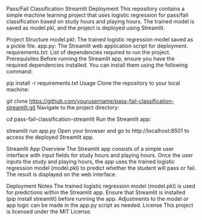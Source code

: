 Pass/Fail Classification Streamlit Deployment
This repository contains a simple machine learning project that uses logistic regression for pass/fail classification based on study hours and playing hours. The trained model is saved as model.pkl, and the project is deployed using Streamlit.

Project Structure
model.pkl: The trained logistic regression model saved as a pickle file.
app.py: The Streamlit web application script for deployment.
requirements.txt: List of dependencies required to run the project.
Prerequisites
Before running the Streamlit app, ensure you have the required dependencies installed. You can install them using the following command:


pip install -r requirements.txt
Usage
Clone the repository to your local machine:


git clone https://github.com/yourusername/pass-fail-classification-streamlit.git
Navigate to the project directory:



cd pass-fail-classification-streamlit
Run the Streamlit app:



streamlit run app.py
Open your browser and go to http://localhost:8501 to access the deployed Streamlit app.

Streamlit App Overview
The Streamlit app consists of a simple user interface with input fields for study hours and playing hours. Once the user inputs the study and playing hours, the app uses the trained logistic regression model (model.pkl) to predict whether the student will pass or fail. The result is displayed on the web interface.

Deployment Notes
The trained logistic regression model (model.pkl) is used for predictions within the Streamlit app.
Ensure that Streamlit is installed (pip install streamlit) before running the app.
Adjustments to the model or app logic can be made in the app.py script as needed.
License
This project is licensed under the MIT License.


